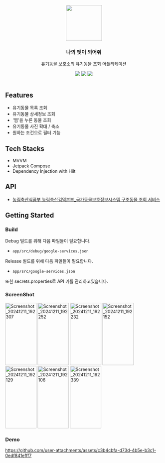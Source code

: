 <div align="center">
  <a>
    <img width="115" src="https://github.com/user-attachments/assets/8f2deb82-28ad-49f5-b442-73c0902dd4e7">
  </a>
  <h3 align="center">나의 펫이 되어줘</h3>
  <p align="center">
    유기동물 보호소의 유기동물 조회 어플리케이션
    <div style=" padding-bottom: 1rem;">
      <img src="https://img.shields.io/badge/Android-3DDC84?style=for-the-badge&logo=android&logoColor=white" />
      <img src="https://img.shields.io/badge/Compose-4285F4?style=for-the-badge&logo=jetpackcompose&logoColor=white">    
      <img src="https://img.shields.io/badge/Kotlin-B125EA?style=for-the-badge&logo=kotlin&logoColor=white" />
    </div>
  </p>
</div>

## Features

- 유기동물 목록 조회
- 유기동물 상세정보 조회 
- '찜'을 누른 동물 조회
- 유기동물 사진 확대 / 축소
- 원하는 조건으로 필터 기능

## Tech Stacks

- MVVM
- Jetpack Compose
- Dependency Injection with Hilt

## API
- [ 농림축산식품부 농림축산검역본부_국가동물보호정보시스템 구조동물 조회 서비스](https://www.data.go.kr/data/15098931/openapi.do)

## Getting Started

### Build

Debug 빌드를 위해 다음 파일들이 필요합니다.
- `app/src/debug/google-services.json`

Release 빌드를 위해 다음 파일들이 필요합니다.
- `app/src/google-services.json`

또한 secrets.properties로 API 키를 관리하고있습니다.

### ScreenShot

<img alt="Screenshot_20241211_192307" height="200" src="https://github.com/user-attachments/assets/bbb0c033-0c2e-4973-8d44-05543b1e7adf" width="100"/>
<img alt="Screenshot_20241211_192252" height="200" src="https://github.com/user-attachments/assets/b9af7069-fb4f-4589-a114-a3dc6de7756c" width="100"/>
<img alt="Screenshot_20241211_192232" height="200" src="https://github.com/user-attachments/assets/1a5d4fe7-210a-4f8f-8a4f-20412d479f83" width="100"/>
<img alt="Screenshot_20241211_192152" height="200" src="https://github.com/user-attachments/assets/3c4a4840-c9ca-4326-a988-499da15dd311" width="100"/>
<img alt="Screenshot_20241211_192129" height="200" src="https://github.com/user-attachments/assets/4bf1f014-84a1-4e67-b754-d790aadea9da" width="100"/>
<img alt="Screenshot_20241211_192106" height="200" src="https://github.com/user-attachments/assets/39b496c7-83fd-4fd9-839f-cc76e2521705" width="100"/>
<img alt="Screenshot_20241211_192339" height="200" src="https://github.com/user-attachments/assets/9db55e9d-7bf0-43b8-8cac-19c8dd391286" width="100"/>

### Demo 

https://github.com/user-attachments/assets/c3b4cbfa-d73d-4b5e-b3c1-0edf841efff7




